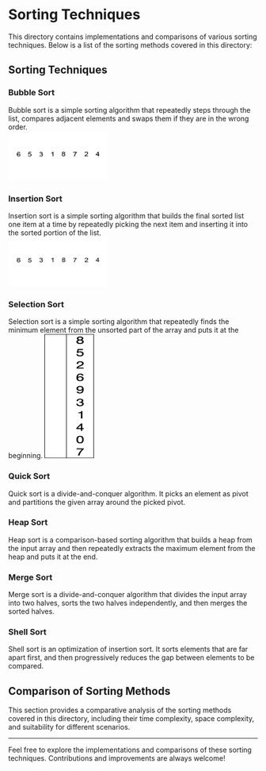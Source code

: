 # Sorting Techniques

This directory contains implementations and comparisons of various sorting techniques. Below is a list of the sorting methods covered in this directory:

## Sorting Techniques

### Bubble Sort
Bubble sort is a simple sorting algorithm that repeatedly steps through the list, compares adjacent elements and swaps them if they are in the wrong order.<br>
<img src="https://github.com/sameldone/Algorithms-and-Data-Structures/blob/main/Sorting_Techniques/images/BubbleSort.gif" alt="Bubble Sort Image" width="200" height="100">

### Insertion Sort
Insertion sort is a simple sorting algorithm that builds the final sorted list one item at a time by repeatedly picking the next item and inserting it into the sorted portion of the list.<br>
<img src="https://github.com/sameldone/Algorithms-and-Data-Structures/blob/main/Sorting_Techniques/images/InsertionSort.gif" alt="Insertion Sort Image" width="200" height="100">
### Selection Sort
Selection sort is a simple sorting algorithm that repeatedly finds the minimum element from the unsorted part of the array and puts it at the beginning.
<img src="https://github.com/sameldone/Algorithms-and-Data-Structures/blob/main/Sorting_Techniques/images/SelectionSort.gif" alt="Selection Sort gif" width="100" height="250">
### Quick Sort
Quick sort is a divide-and-conquer algorithm. It picks an element as pivot and partitions the given array around the picked pivot.

### Heap Sort
Heap sort is a comparison-based sorting algorithm that builds a heap from the input array and then repeatedly extracts the maximum element from the heap and puts it at the end.

### Merge Sort
Merge sort is a divide-and-conquer algorithm that divides the input array into two halves, sorts the two halves independently, and then merges the sorted halves.

### Shell Sort
Shell sort is an optimization of insertion sort. It sorts elements that are far apart first, and then progressively reduces the gap between elements to be compared.

## Comparison of Sorting Methods
This section provides a comparative analysis of the sorting methods covered in this directory, including their time complexity, space complexity, and suitability for different scenarios.

---

Feel free to explore the implementations and comparisons of these sorting techniques. Contributions and improvements are always welcome!

